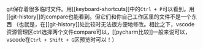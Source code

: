 git保存着很多临时文件。用[[keyboard-shortcuts]]中的`Ctrl + P`可以看到。用[[git-history]]的compare也能看到。但它们和你自己工作区里的文件不是一个东西
（也就是，在[[git-history]]处比较时无法很方便地修改。相比之下，vscode资源管理区ctrl选择两个文件compare可以，[[pycharm比较]]一般来说可以，vscode在`Ctrl + Shift + G`区预览时可以！）